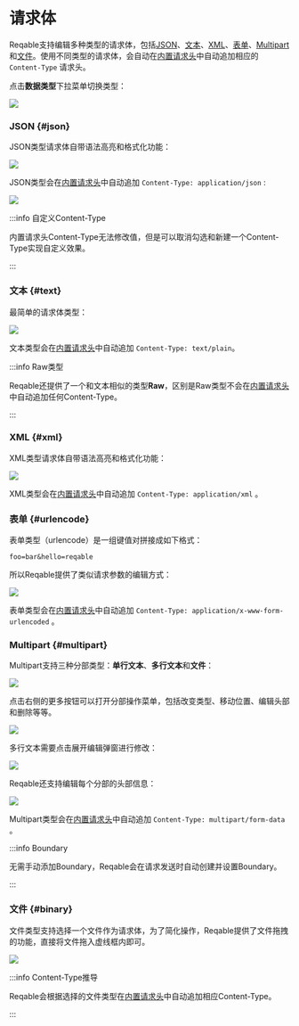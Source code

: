 # 请求体

Reqable支持编辑多种类型的请求体，包括[JSON](#json)、[文本](#text)、[XML](#xml)、[表单](#urlencode)、[Multipart](#multipart)和[文件](#binary)。使用不同类型的请求体，会自动在[内置请求头](header#builtin)中自动追加相应的 `Content-Type` 请求头。

点击**数据类型**下拉菜单切换类型：

![](arts/body_01.png)

### JSON {#json}

JSON类型请求体自带语法高亮和格式化功能：

![](arts/body_02.png)

JSON类型会在[内置请求头](header#builtin)中自动追加 `Content-Type: application/json` :

![](arts/body_03.png)

:::info 自定义Content-Type

内置请求头Content-Type无法修改值，但是可以取消勾选和新建一个Content-Type实现自定义效果。

:::

### 文本 {#text}

最简单的请求体类型：

![](arts/body_04.png)

文本类型会在[内置请求头](header#builtin)中自动追加 `Content-Type: text/plain`。

:::info Raw类型

Reqable还提供了一个和文本相似的类型**Raw**，区别是Raw类型不会在[内置请求头](header#builtin)中自动追加任何Content-Type。

:::

### XML {#xml}

XML类型请求体自带语法高亮和格式化功能：

![](arts/body_05.png)

XML类型会在[内置请求头](header#builtin)中自动追加 `Content-Type: application/xml` 。

### 表单 {#urlencode}

表单类型（urlencode）是一组键值对拼接成如下格式：

```
foo=bar&hello=reqable
```

所以Reqable提供了类似请求参数的编辑方式：

![](arts/body_06.png)

表单类型会在[内置请求头](header#builtin)中自动追加 `Content-Type: application/x-www-form-urlencoded` 。

### Multipart {#multipart}

Multipart支持三种分部类型：**单行文本**、**多行文本**和**文件**：

![](arts/body_07.png)

点击右侧的更多按钮可以打开分部操作菜单，包括改变类型、移动位置、编辑头部和删除等等。

![](arts/body_08.png)

多行文本需要点击展开编辑弹窗进行修改：

![](arts/body_09.png)

Reqable还支持编辑每个分部的头部信息：

![](arts/body_10.png)

Multipart类型会在[内置请求头](header#builtin)中自动追加 `Content-Type: multipart/form-data` 。

:::info Boundary

无需手动添加Boundary，Reqable会在请求发送时自动创建并设置Boundary。

:::

### 文件 {#binary}

文件类型支持选择一个文件作为请求体，为了简化操作，Reqable提供了文件拖拽的功能，直接将文件拖入虚线框内即可。

![](arts/body_09.png)

:::info Content-Type推导

Reqable会根据选择的文件类型在[内置请求头](header#builtin)中自动追加相应Content-Type。

:::